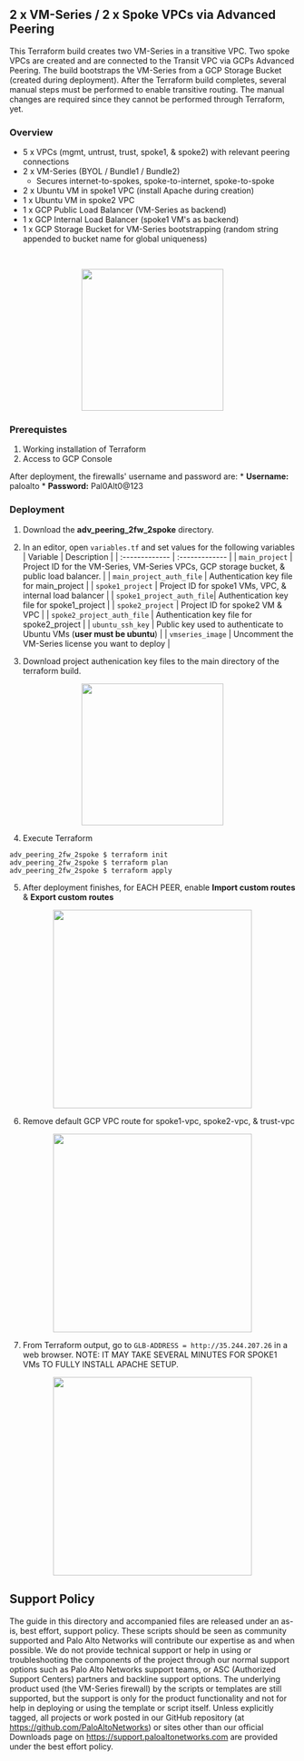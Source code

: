 ## 2 x VM-Series / 2 x Spoke VPCs via Advanced Peering
This Terraform build creates two VM-Series in a transitive VPC.  Two spoke VPCs are created and are connected to the Transit VPC via GCPs Advanced Peering. The build bootstraps the VM-Series from a GCP Storage Bucket (created during deployment).  After the Terraform build completes, several manual steps must be performed to enable transitive routing.  The manual changes are required since they cannot be performed through Terraform, yet.

### Overview
* 5 x VPCs (mgmt, untrust, trust, spoke1, & spoke2) with relevant peering connections
* 2 x VM-Series (BYOL / Bundle1 / Bundle2)
    *  Secures internet-to-spokes, spoke-to-internet, spoke-to-spoke 
* 2 x Ubuntu VM in spoke1 VPC (install Apache during creation)
* 1 x Ubuntu VM in spoke2 VPC
* 1 x GCP Public Load Balancer (VM-Series as backend)
* 1 x GCP Internal Load Balancer (spoke1 VM's as backend)
* 1 x GCP Storage Bucket for VM-Series bootstrapping (random string appended to bucket name for global uniqueness)
</br>
<p align="center">
<img src="https://raw.githubusercontent.com/wwce/terraform/master/gcp/adv_peering_2fw_2spoke/images/diagram.png" width="250">
</p>


### Prerequistes 
1. Working installation of Terraform
2. Access to GCP Console

After deployment, the firewalls' username and password are:
     * **Username:** paloalto
     * **Password:** Pal0Alt0@123

### Deployment
1.  Download the **adv_peering_2fw_2spoke** directory.
2.  In an editor, open `variables.tf` and set values for the following variables
| Variable        | Description |
| :------------- | :------------- |
| `main_project` | Project ID for the VM-Series, VM-Series VPCs, GCP storage bucket, & public load balancer. |
| `main_project_auth_file` | Authentication key file for main_project |
| `spoke1_project` | Project ID for spoke1 VMs, VPC, & internal load balancer |
| `spoke1_project_auth_file`| Authentication key file for spoke1_project |
| `spoke2_project` | Project ID for spoke2 VM & VPC |
| `spoke2_project_auth_file` | Authentication key file for spoke2_project |
| `ubuntu_ssh_key` | Public key used to authenticate to Ubuntu VMs (**user must be ubuntu**) |
| `vmseries_image` | Uncomment the VM-Series license you want to deploy |

3.  Download project authenication key files to the main directory of the terraform build.
<p align="center">
<img src="https://raw.githubusercontent.com/wwce/terraform/master/gcp/adv_peering_2fw_2spoke/images/directory.png" width="250">
</p>

4. Execute Terraform
```
adv_peering_2fw_2spoke $ terraform init
adv_peering_2fw_2spoke $ terraform plan
adv_peering_2fw_2spoke $ terraform apply
```

5. After deployment finishes, for EACH PEER, enable **Import custom routes** & **Export custom routes** 

<p align="center">
<img src="https://raw.githubusercontent.com/wwce/terraform/master/gcp/adv_peering_2fw_2spoke/images/peering.png" width="350">
</p>

6. Remove default GCP VPC route for spoke1-vpc, spoke2-vpc, & trust-vpc

<p align="center">
<img src="https://raw.githubusercontent.com/wwce/terraform/master/gcp/adv_peering_2fw_2spoke/images/routes.png" width="350">
</p>

7. From Terraform output, go to `GLB-ADDRESS = http://35.244.207.26` in a web browser.  NOTE: IT MAY TAKE SEVERAL MINUTES FOR SPOKE1 VMs TO FULLY INSTALL APACHE SETUP.
<p align="center">
<img src="https://raw.githubusercontent.com/wwce/terraform/master/gcp/adv_peering_2fw_2spoke/images/web.png" width="350">
</p>

## Support Policy
The guide in this directory and accompanied files are released under an as-is, best effort, support policy. These scripts should be seen as community supported and Palo Alto Networks will contribute our expertise as and when possible. We do not provide technical support or help in using or troubleshooting the components of the project through our normal support options such as Palo Alto Networks support teams, or ASC (Authorized Support Centers) partners and backline support options. The underlying product used (the VM-Series firewall) by the scripts or templates are still supported, but the support is only for the product functionality and not for help in deploying or using the template or script itself.
Unless explicitly tagged, all projects or work posted in our GitHub repository (at https://github.com/PaloAltoNetworks) or sites other than our official Downloads page on https://support.paloaltonetworks.com are provided under the best effort policy.

